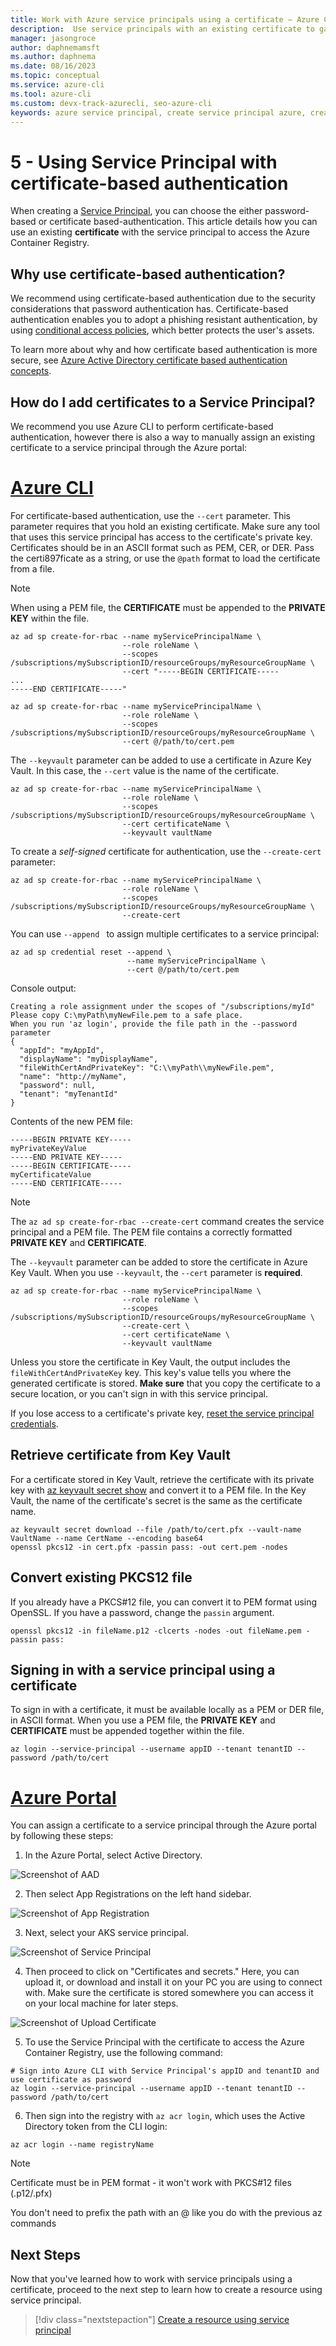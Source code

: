 ```yaml
---
title: Work with Azure service principals using a certificate – Azure CLI | Microsoft Docs
description:  Use service principals with an existing certificate to gain control over which Azure resources can be accessed.
manager: jasongroce
author: daphnemamsft
ms.author: daphnema
ms.date: 08/16/2023
ms.topic: conceptual
ms.service: azure-cli
ms.tool: azure-cli
ms.custom: devx-track-azurecli, seo-azure-cli
keywords: azure service principal, create service principal azure, create service principal azure cli
---
```


# 5 - Using Service Principal with certificate-based authentication

When creating a [Service Principal](./azure-cli-sp-tutorial-1.md), you can choose the either password-based or certificate based-authentication. This article details how you can use an existing **certificate** with the service principal to access the Azure Container Registry.

## Why use certificate-based authentication?

We recommend using certificate-based authentication due to the security considerations that password authentication has. Certificate-based authentication enables you to adopt a phishing resistant authentication, by using [conditional access policies](/azure/active-directory/conditional-access/overview), which better protects the user's assets. 

To learn more about why and how certificate based authentication is more secure, see [Azure Active Directory certificate based authentication concepts](/azure/active-directory/authentication/concept-certificate-based-authentication). 

## How do I add certificates to a Service Principal?

We recommend you use Azure CLI to perform certificate-based authentication, however there is also a way to manually assign an existing certificate to a service principal through the Azure portal:

# [Azure CLI](#tab/concepts)

For certificate-based authentication, use the `--cert` parameter. This parameter requires that you hold an existing certificate. Make sure any tool that uses this service principal has access to the certificate's private key. Certificates should be in an ASCII format such as PEM, CER, or DER. Pass the certi897ficate as a string, or use the `@path` format to load the certificate from a file.

> [!NOTE]
> When using a PEM file, the **CERTIFICATE** must be appended to the **PRIVATE KEY** within the file.

```azurecli-interactive
az ad sp create-for-rbac --name myServicePrincipalName \
                         --role roleName \
                         --scopes /subscriptions/mySubscriptionID/resourceGroups/myResourceGroupName \
                         --cert "-----BEGIN CERTIFICATE-----
...
-----END CERTIFICATE-----"
```

```azurecli-interactive
az ad sp create-for-rbac --name myServicePrincipalName \
                         --role roleName \
                         --scopes /subscriptions/mySubscriptionID/resourceGroups/myResourceGroupName \
                         --cert @/path/to/cert.pem
```

The `--keyvault` parameter can be added to use a certificate in Azure Key Vault. In this case, the `--cert` value is the name of the certificate.

```azurecli-interactive
az ad sp create-for-rbac --name myServicePrincipalName \
                         --role roleName \
                         --scopes /subscriptions/mySubscriptionID/resourceGroups/myResourceGroupName \
                         --cert certificateName \
                         --keyvault vaultName
```

To create a _self-signed_ certificate for authentication, use the `--create-cert` parameter:

```azurecli-interactive
az ad sp create-for-rbac --name myServicePrincipalName \
                         --role roleName \
                         --scopes /subscriptions/mySubscriptionID/resourceGroups/myResourceGroupName \
                         --create-cert
```

You can use `--append ` to assign multiple certificates to a service principal:

```azurecli-interactive
az ad sp credential reset --append \
                          --name myServicePrincipalName \
                          --cert @/path/to/cert.pem
```

Console output:

```
Creating a role assignment under the scopes of "/subscriptions/myId"
Please copy C:\myPath\myNewFile.pem to a safe place.
When you run 'az login', provide the file path in the --password parameter
{
  "appId": "myAppId",
  "displayName": "myDisplayName",
  "fileWithCertAndPrivateKey": "C:\\myPath\\myNewFile.pem",
  "name": "http://myName",
  "password": null,
  "tenant": "myTenantId"
}
```

Contents of the new PEM file:
```
-----BEGIN PRIVATE KEY-----
myPrivateKeyValue
-----END PRIVATE KEY-----
-----BEGIN CERTIFICATE-----
myCertificateValue
-----END CERTIFICATE-----
```

> [!NOTE]
> The `az ad sp create-for-rbac --create-cert` command creates the service principal and a PEM file. The PEM file contains a correctly formatted **PRIVATE KEY** and **CERTIFICATE**.

The `--keyvault` parameter can be added to store the certificate in Azure Key Vault. When you use `--keyvault`, the `--cert` parameter is __required__.

```azurecli-interactive
az ad sp create-for-rbac --name myServicePrincipalName \
                         --role roleName \
                         --scopes /subscriptions/mySubscriptionID/resourceGroups/myResourceGroupName \
                         --create-cert \
                         --cert certificateName \
                         --keyvault vaultName
```

Unless you store the certificate in Key Vault, the output includes the `fileWithCertAndPrivateKey` key. This key's value tells you where the generated certificate is stored.
__Make sure__ that you copy the certificate to a secure location, or you can't sign in with this service principal.

If you lose access to a certificate's private key, [reset the service principal credentials](./azure-cli-sp-tutorial-7.md).

## Retrieve certificate from Key Vault

For a certificate stored in Key Vault, retrieve the certificate with its private key with [az keyvault secret show](/cli/azure/keyvault/secret#az-keyvault-secret-show) and convert it to a PEM file. In the Key Vault, the name of the certificate's secret is the same as the certificate name.

```azurecli-interactive
az keyvault secret download --file /path/to/cert.pfx --vault-name VaultName --name CertName --encoding base64
openssl pkcs12 -in cert.pfx -passin pass: -out cert.pem -nodes
```

## Convert existing PKCS12 file

If you already have a PKCS#12 file, you can convert it to PEM format using OpenSSL.  If you have a password, change the `passin` argument.

```console
openssl pkcs12 -in fileName.p12 -clcerts -nodes -out fileName.pem -passin pass:
```

## Signing in with a service principal using a certificate

To sign in with a certificate, it must be available locally as a PEM or DER file, in ASCII format. When you use a PEM file, the **PRIVATE KEY** and **CERTIFICATE** must be appended together within the file.

```azurecli-interactive
az login --service-principal --username appID --tenant tenantID --password /path/to/cert
```


# [Azure Portal](#tab/examples)

You can assign a certificate to a service principal through the Azure portal by following these steps:

1. In the Azure Portal, select Active Directory.

![Screenshot of AAD](~/docs-ref-conceptual/media/azure-cli-sp-tutorial-aad.png)

2. Then select App Registrations on the left hand sidebar.

![Screenshot of App Registration](~/docs-ref-conceptual/media/azure-cli-sp-tutorial-app-reg.png)

3. Next, select your AKS service principal.

![Screenshot of Service Principal](~/docs-ref-conceptual/media/azure-cli-sp-tutorial-select-sp.png)

4. Then proceed to click on "Certificates and secrets." Here, you can upload it, or download and install it on your PC you are using to connect with. Make sure the certificate is stored somewhere you can access it on your local machine for later steps.

![Screenshot of Upload Certificate](~/docs-ref-conceptual/media/azure-cli-sp-tutorial-cert.png)

5. To use the Service Principal with the certificate to access the Azure Container Registry, use the following command:

```azurecli-interactive
# Sign into Azure CLI with Service Principal's appID and tenantID and use certificate as password
az login --service-principal --username appID --tenant tenantID --password /path/to/cert
```

6. Then sign into the registry with `az acr login`, which uses the Active Directory token from the CLI login:

```azurecli-interactive
az acr login --name registryName
```

> [!NOTE]
> Certificate must be in PEM format - it won't work with PKCS#12 files (.p12/.pfx)
>
> You don't need to prefix the path with an @ like you do with the previous az commands

## Next Steps

Now that you've learned how to work with service principals using a certificate, proceed to the next step to learn how to create a resource using service principal.

> [!div class="nextstepaction"]
> [Create a resource using service principal](./azure-cli-sp-tutorial-6.md)